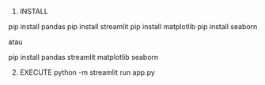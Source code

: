 1. INSTALL

pip install pandas
pip install streamlit
pip install matplotlib
pip install seaborn

atau

pip install pandas streamlit matplotlib seaborn


2. EXECUTE
python -m streamlit run app.py

